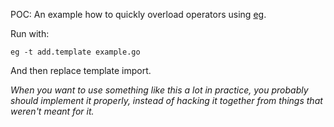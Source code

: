 POC: An example how to quickly overload operators using [eg](https://godoc.org/golang.org/x/tools/refactor/eg).

Run with:

    eg -t add.template example.go

And then replace template import.

*When you want to use something like this a lot in practice, you probably should implement it properly, instead of hacking it together from things that weren't meant for it.*